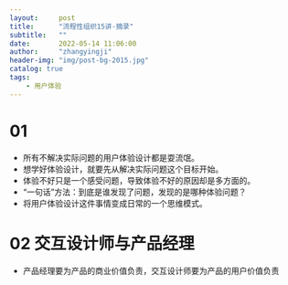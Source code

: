 ```yaml
---
layout:     post
title:      "流程性组织15讲-摘录"
subtitle:   ""
date:       2022-05-14 11:06:00
author:     "zhangyingji"
header-img: "img/post-bg-2015.jpg"
catalog: true
tags:
    - 用户体验
---
```


# 01

- 所有不解决实际问题的用户体验设计都是耍流氓。
- 想学好体验设计，就要先从解决实际问题这个目标开始。
- 体验不好只是一个感受问题，导致体验不好的原因却是多方面的。
- “一句话”方法：到底是谁发现了问题，发现的是哪种体验问题？
- 将用户体验设计这件事情变成日常的一个思维模式。

# 02 交互设计师与产品经理

- 产品经理要为产品的商业价值负责，交互设计师要为产品的用户价值负责